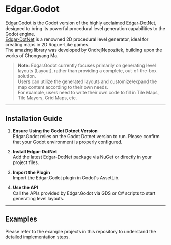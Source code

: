 # Edgar.Godot

Edgar.Godot is the Godot version of the highly acclaimed [Edgar-DotNet](https://github.com/OndrejNepozitek/Edgar-DotNet), designed to bring its powerful procedural level generation capabilities to the Godot engine.  
[Edgar-DotNet](https://github.com/OndrejNepozitek/Edgar-DotNet) is a renowned 2D procedural level generator, ideal for creating maps in 2D Rogue-Like games.  
The amazing library was developed by OndrejNepozitek, building upon the works of Chongyang Ma.

> **Note**: Edgar.Godot currently focuses primarily on generating level layouts (Layout), rather than providing a complete, out-of-the-box solution.  
> Users can utilize the generated layouts and customize/expand the map content according to their own needs.  
> For example, users need to write their own code to fill in Tile Maps, Tile Mayers, Grid Maps, etc.

---

## Installation Guide

1. **Ensure Using the Godot Dotnet Version**  
   Edgar.Godot relies on the Godot Dotnet version to run. Please confirm that your Godot environment is properly configured.

2. **Install Edgar-DotNet**  
   Add the latest Edgar-DotNet package via NuGet or directly in your project files.

3. **Import the Plugin**  
   Import the Edgar.Godot plugin in Godot's AssetLib.

4. **Use the API**  
   Call the APIs provided by Edgar.Godot via GDS or C# scripts to start generating level layouts.

---

## Examples

Please refer to the example projects in this repository to understand the detailed implementation steps.
